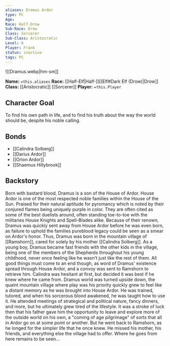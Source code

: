 ```yaml
---
aliases: Dramus Ardor
type: PC
Age:
Race: Half-Drow
Sub-Race: Drow
Class: Sorcerer
Sub-Class: Aristocratic 
Level: 6
Player: Frank
status: inactive
tags: PC
---
```


![[Dramus.webp|hm-sm]]

**Name:** `=this.aliases`
**Race:** [[Half-Elf|Half-]][[Elf#Dark Elf (Drow)|Drow]]
**Class:** [[Aristocratic]] [[Sorcerer]]
**Player:** `=this.Player`

## Character Goal

To find his own path in life, and to find his truth about the way the world should be, despite his noble calling.

## Bonds

- [[Calindra Solberg]]
- [[Darius Ardor]]
- [[Orion Ardor]]  
- [[Shaemus Hillybrook]]

## Backstory

Born with bastard blood, Dramus is a son of the House of Ardor. House Ardor is one of the most respected noble families within the House of the Sun. Praised for their natural aptitude for pyromancy which is noted by their conjured flames being uniquely purple in color. They are often cited as some of the best duelists around, often standing toe-to-toe with the militaries House Knights and Spell-Blades alike. Because of their renown, Dramus was quickly sent away from House Ardor before he was even born, as failure to uphold the families pureblood legacy could be seen as a smear on Ardor's honor. Thus, Dramus was born in the mountain village of [[Ramshorn]], cared for solely by his mother [[Calindra Solberg]]. As a young boy, Dramus became fast friends with the other kids in the village, being one of the members of the Shepherds throughout his young childhood, never once feeling like he wasn't just like the rest of them.   All good things must come to an end though, as word of Dramus' existence spread through House Ardor, and a convoy was sent to Ramshorn to retrieve him. Calindra was hesitant at first, but decided it was best if he knew where he came from. Dramus world was turned upside down, the quaint mountain village where play was his priority quickly grew to feel like a distant memory as he was brought into House Ardor. He was trained, tutored, and when his sorcerous blood awakened, he was taught how to use it. He attended meetings of strategical and political nature, fancy dinners, and more, but he ultimately grew tired of the lifestyle. It was a stroke of luck then that his father gave him the opportunity to leave and explore more of the outside world on his own, a "coming of age pilgrimage" of sorts that all in Ardor go on at some point or another.  But he went back to Ramshorn, as he longed for the simpler life that he once knew. He missed his mother, his friends, and everything else the village had to offer. Where he goes from here remains to be seen...